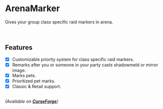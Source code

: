 # ArenaMarker

Gives your group class specific raid markers in arena.
<br>
<br>
<br>

## Features

- [x] Customizable priority system for class specific raid markers.
- [x] Remarks after you or someone in your party casts shadowmeld or mirror image.
- [x] Marks pets.
- [x] Prioritized pet marks.
- [x] Classic & Retail support.
<br>
<i>(Available on <b><a href="https://www.curseforge.com/wow/addons/arenamarker">CurseForge</a></b>)</i>
